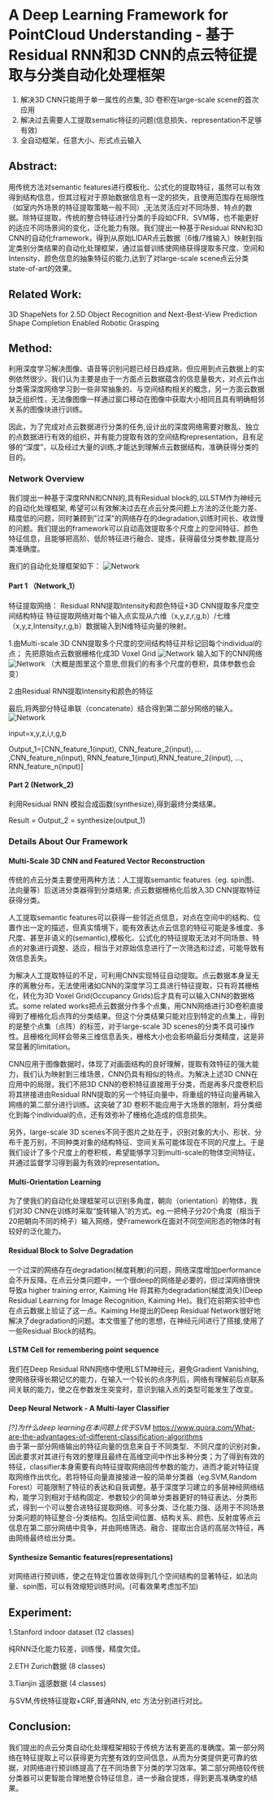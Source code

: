 # A Deep Learning Framework for PointCloud Understanding - 基于Residual RNN和3D CNN的点云特征提取与分类自动化处理框架

1. 解决3D CNN只能用于单一属性的点集, 3D 卷积在large-scale scene的首次应用
2. 解决过去需要人工提取sematic特征的问题(信息损失、representation不足够有效)
3. 全自动框架，任意大小、形式点云输入

## Abstract:
用传统方法对semantic features进行模板化、公式化的提取特征，虽然可以有效得到结构信息，但其过程对于原始数据信息有一定的损失，且使用范围存在局限性（如室内外场景的特征提取策略一般不同）,无法灵活应对不同场景、特点的数据。除特征提取，传统的整合特征进行分类的手段如CFR、SVM等，也不能更好的适应不同场景间的变化，泛化能力有限。我们提出一种基于Residual RNN和3D CNN的自动化framework，得到从原始LIDAR点云数据（6维/7维输入）映射到指定类别分类结果的自动化处理框架，通过监督训练使网络获得提取多尺度、空间和Intensity、颜色信息的抽象特征的能力,达到了对large-scale scene点云分类state-of-art的效果。  

## Related Work:
3D ShapeNets for 2.5D Object Recognition and Next-Best-View Prediction  
Shape Completion Enabled Robotic Grasping

## Method:

利用深度学习解决图像、语音等识别问题已经日趋成熟，但应用到点云数据上的实例依然很少。我们认为主要是由于一方面点云数据蕴含的信息量极大，对点云作出分类需深度网络学习到一些非常抽象的、与空间结构相关的概念，另一方面云数据缺乏组织性，无法像图像一样通过窗口移动在图像中获取大小相同且具有明确相邻关系的图像块进行训练。

因此，为了完成对点云数据进行分类的任务,设计出的深度网络需要对散乱、独立的点数据进行有效的组织，并有能力提取有效的空间结构representation，且有足够的“深度”，以及经过大量的训练,才能达到理解点云数据结构，准确获得分类的目的。


### Network Overview
我们提出一种基于深度RNN和CNN的,具有Residual block的,以LSTM作为神经元的自动化处理框架, 希望可以有效解决过去在点云分类问题上方法的泛化能力差、精度低的问题，同时兼顾到"过深"的网络存在的degradation,训练时间长、收敛慢的问题。我们提出的framework可以自动高效提取多个尺度上的空间特征、颜色特征信息，且能够把高阶、低阶特征进行融合、提炼，获得最佳分类参数,提高分类准确度。


我们的自动化处理框架如下：
![Network](https://github.com/hardyqr/Learning_Notes_of_DL_Models/blob/master/Point_Cloud_Classification/3DCNN%2BResidualRNN.jpeg)
#### Part 1 （Network_1）
特征提取网络：
Residual RNN提取Intensity和颜色特征+3D CNN提取多尺度空间结构特征
特征提取网络对每个输入点实现从六维（x,y,z,r,g,b）/七维（x,y,z,Intensity,r,g,b）数据输入到N维特征向量的映射。

1.由Multi-scale 3D CNN提取多个尺度的空间结构特征并标记回每个individual的点；
先把原始点云数据栅格化成3D Voxel Grid
![Network](https://github.com/hardyqr/Learning_Notes_of_DL_Models/blob/master/Point_Cloud_Classification/PointcloudtoVoxelgrid.jpeg)
输入如下的CNN网络
![Network](https://github.com/hardyqr/Learning_Notes_of_DL_Models/blob/master/Point_Cloud_Classification/3DCNN.png)
（大概是图里这个意思,但我们的有多个尺度的卷积，具体参数也会变）


2.由Residual RNN提取Intensity和颜色的特征


最后,将两部分特征串联（concatenate）结合得到第二部分网络的输入。
![Network](https://github.com/hardyqr/Learning_Notes_of_DL_Models/blob/master/Point_Cloud_Classification/Combine_Representation.png)

input=x,y,z,i,r,g,b

Output_1=[CNN_feature_1(input), CNN_feature_2(input), ... ,CNN_feature_n(input), RNN_feature_1(input),RNN_feature_2(input), ..., RNN_feature_n(input)]

#### Part 2 (Network_2)

利用Residual RNN 模拟合成函数(synthesize),得到最终分类结果。

Result = Output_2 = synthesize(output_1)


### Details About Our Framework
#### Multi-Scale 3D CNN and Featured Vector Reconstruction

传统的点云分类主要使用两种方法：人工提取semantic features（eg. spin图、法向量等）后送进分类器得到分类结果; 点云数据栅格化后放入3D CNN提取特征获得分类。

人工提取semantic features可以获得一些邻近点信息，对点在空间中的结构、位置作出一定的描述，但真实情境下，能有效表达点云信息的特征可能是多维度、多尺度、甚至非语义的(semantic),模板化、公式化的特征提取无法对不同场景、特点的对象进行调整、适应，相当于对原始信息进行了一次筛选和过滤，可能导致有效信息丢失。

为解决人工提取特征的不足，可利用CNN实现特征自动提取。点云数据本身呈无序的离散分布，无法使用诸如CNN的深度学习工具进行特征提取，只有将其栅格化，转化为3D Voxel Grid(Occupancy Grids)后才具有可以输入CNN的数据格式。some related works把点云数据分作多个点集，用CNN网络进行3D卷积直接得到了栅格化后点阵的分类结果。但这个分类结果只能对应到特定的点集上，得到的是整个点集（点阵）的标签，对于large-scale 3D scenes的分类不具可操作性。且栅格化同样会带来三维信息丢失，栅格大小也会影响最后分类精度，这是非常显著的limitation。

CNN应用于图像数据时，体现了对画面结构的良好理解，提取有效特征的强大能力，我们认为映射到三维场景，CNN仍具有相似的特点。为解决上述3D CNN在应用中的局限，我们不把3D CNN的卷积特征直接用于分类，而是再多尺度卷积后将其拼接进由Residual RNN提取的另一个特征向量中，将重组的特征向量再输入网络的第二部分进行训练。这突破了3D 卷积不能应用于大场景的限制，将分类细化到每个individual的点，还有效弥补了栅格化造成的信息损失。

另外，large-scale 3D scenes不同于图片之处在于，识别对象的大小、形状、分布千差万别，不同种类对象的结构特征、空间关系可能体现在不同的尺度上。于是我们设计了多个尺度上的卷积核，希望能够学习到multi-scale的物体空间特征，并通过监督学习得到最为有效的representation。


#### Multi-Orientation Learning
为了使我们的自动化处理框架可以识别多角度，朝向（orientation）的物体，我们对3D CNN在训练时采取“旋转输入”的方式。eg.一把椅子分20个角度（相当于20把朝向不同的椅子）输入网络，使Framework在面对不同空间形态的物体时有较好的泛化能力。

#### Residual Block to Solve Degradation
一个过深的网络存在degradation(梯度耗散)的问题，网络深度增加performance会不升反降。在点云分类问题中，一个很deep的网络是必要的，但过深网络很快导致a higher training error, Kaiming He 将其称为degradation(梯度消失)(Deep Residual Learning for Image Recognition, Kaiming He)。我们在前期实验中也在点云数据上验证了这一点。Kaiming He提出的Deep Residual Network很好地解决了degradation的问题。本文借鉴了他的思想，在神经元间进行了搭接,使用了一些Residual Block的结构。

#### LSTM Cell for remembering point sequence
我们在Deep Residual RNN网络中使用LSTM神经元，避免Gradient Vanishing,使网络获得长期记忆的能力，在输入一个较长的点序列后，网络有理解前后点联系间关联的能力，使之在参数发生突变时，意识到输入点的类型可能发生了改变。

#### Deep Neural Network - A Multi-layer Classifier
*[?]为什么deep learning在本问题上优于SVM*
https://www.quora.com/What-are-the-advantages-of-different-classification-algorithms  
由于第一部分网络输出的特征向量的信息来自于不同类型、不同尺度的识别对象，因此要求对其进行有效的整理且最终在高维空间中作出多种分类；为了得到有效的特征，classifier本身需要有向特征提取网络回传参数的能力，进而才能对特征提取网络作出优化。若将特征向量直接接进一般的简单分类器（eg.SVM,Random Forest）可能限制了特征的表达和自我调整。基于深度学习建立的多层神经网络结构，能学习到相对于结构固定、参数较少的简单分类器更好的特征表达、分类形式，得到一个可以整合进特征提取网络、可多分类、泛化能力强、适用于不同场景分类问题的特征整合-分类结构。包括空间位置、结构关系、颜色、反射度等点云信息在第二部分网络中竞争，并由网络筛选、融合、提取出合适的高层次特征，再由网络最终给出分类。

#### Synthesize Semantic features(representations)
对网络进行预训练，使之在特定位置收敛得到几个空间结构的显著特征，如法向量、spin图，可以有效缩短训练时间。(可看效果考虑加不加)


## Experiment:

1.Stanford indoor dataset (12 classes)

纯RNN泛化能力较差，训练慢，精度欠佳。


2.ETH Zurich数据 (8 classes)

3.Tianjin 遥感数据 (4 classes)

与SVM,传统特征提取+CRF,普通RNN, etc 方法分别进行对比。

## Conclusion:

我们提出的点云分类自动化处理框架相较于传统方法有更高的准确度。第一部分网络在特征提取上可以获得更为完整有效的空间信息，从而为分类提供更可靠的依据，对网络进行预训练提高了在不同场景下分类的学习效率。第二部分网络较传统分类器可以更智能合理地整合特征信息，进一步融合提炼，得到更高准确度的结果。

